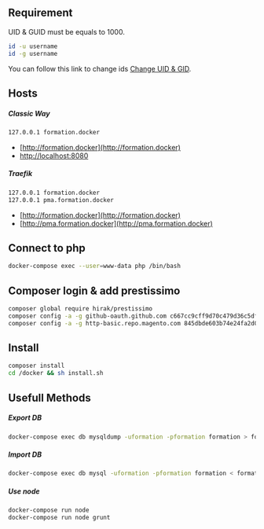 Requirement
-----------
   
UID & GUID must be equals to 1000.

```bash
id -u username
id -g username
```

You can follow this link to change ids [Change UID & GID](https://www.cyberciti.biz/faq/linux-change-user-group-uid-gid-for-all-owned-files/).

Hosts
-----

##### _Classic Way_

```bash
127.0.0.1 formation.docker
```

* [http://formation.docker](http://formation.docker)
* [http://localhost:8080](http://localhost:8080)


##### _Traefik_

```bash
127.0.0.1 formation.docker
127.0.0.1 pma.formation.docker
```

* [http://formation.docker](http://formation.docker)
* [http://pma.formation.docker](http://pma.formation.docker)

Connect to php
------
```bash
docker-compose exec --user=www-data php /bin/bash
```

Composer login & add prestissimo
------

```bash 
composer global require hirak/prestissimo
composer config -a -g github-oauth.github.com c667cc9cff9d70c479d36c5df63c33db8e7f1ab0
composer config -a -g http-basic.repo.magento.com 845dbde603b74e24fa2d094ec4eecc5d 4a07c902771d6ec56df5893cdaa8b531
```


Install
------
```bash
composer install
cd /docker && sh install.sh
```

Usefull Methods
------

##### _Export DB_
```bash
docker-compose exec db mysqldump -uformation -pformation formation > formation.sql
```

##### _Import DB_
```bash
docker-compose exec db mysql -uformation -pformation formation < formation.sql
```

##### _Use node_
```bash
docker-compose run node
docker-compose run node grunt

```